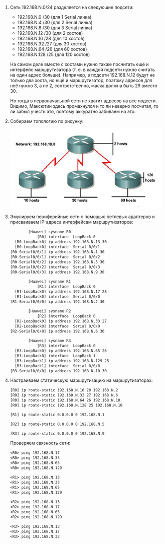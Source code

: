 1. Сеть 192.168.N.0/24 разделяется на следующие подсети:

   - 192.168.N.0   /30 (для 1 Serial линка)
   - 192.168.N.4   /30 (для 2 Serial линка)
   - 192.168.N.8   /30 (для 3 Serial линка)
   - 192.168.N.12  /30 (для 2 хостов)
   - 192.168.N.16  /28 (для 10 хостов)
   - 192.168.N.32  /27 (для 30 хостов)
   - 192.168.N.64  /26 (для 60 хостов)
   - 192.168.N.128 /25 (для 120 хостов)
   
   На самом деле вместе с хостами нужно также посчитать ещё и интерфейс маршрутизатора (т. е. в каждой подсети нужно считать на один адрес больше). Например, в подсети 192.168.N.12 будут не только два хоста, но ещё и маршрутизатор, поэтому адресов для неё нужно 3, а не 2, соответственно, маска должна быть 29 вместо 30.
   
   Но тогда в первоначальной сети не хватит адресов на все подсети. Видимо, Максютин здесь промахнулся и то ли неверно посчитал, то ли забыл учесть это, поэтому аккуратно забиваем на это.

2. Собираем топологию по рисунку:

   ![Lab_03_4.png](Lab_03_4.png)

3. Эмулируем периферийные сети с помощью петлевых адаптеров и присваиваем IP-адреса интерфейсам маршрутизаторов:

   ```
           [Huawei] sysname R0
               [R0] interface  LoopBack 0
     [R0-LoopBack0] ip address 192.168.N.13 30
     [R0-LoopBack0] interface  Serial 0/0/1
   [R0-Serial0/0/1] ip address 192.168.N.1 30
   [R0-Serial0/0/1] interface  Serial 0/0/2
   [R0-Serial0/0/2] ip address 192.168.N.5 30
   [R0-Serial0/0/2] interface  Serial 0/0/3
   [R0-Serial0/0/3] ip address 192.168.N.9 30
   ```

   ```
           [Huawei] sysname R1
               [R1] interface  LoopBack 0
     [R1-LoopBack0] ip address 192.168.N.17 28
     [R1-LoopBack0] interface  Serial 0/0/0
   [R1-Serial0/0/0] ip address 192.168.N.2 30
   ```

   ```
           [Huawei] sysname R2
               [R2] interface  LoopBack 0
     [R2-LoopBack0] ip address 192.168.N.33 27
     [R2-LoopBack0] interface  Serial 0/0/0
   [R2-Serial0/0/0] ip address 192.168.N.6 30
   ```

   ```
           [Huawei] sysname R3
               [R3] interface  LoopBack 0
     [R3-LoopBack0] ip address 192.168.N.65 26
     [R3-LoopBack0] interface  LoopBack 1
     [R3-LoopBack1] ip address 192.168.N.129 25
     [R3-LoopBack1] interface  Serial 0/0/0
   [R3-Serial0/0/0] ip address 192.168.N.10 30
   ```

4. Настраиваем статическую маршрутизацию на маршрутизаторах:

   ```
   [R0] ip route-static 192.168.N.16 28 192.168.N.2
   [R0] ip route-static 192.168.N.32 27 192.168.N.6
   [R0] ip route-static 192.168.N.64 26 192.168.N.10
   [R0] ip route-static 192.168.N.128 25 192.168.N.10
   ```

   ```
   [R1] ip route-static 0.0.0.0 0 192.168.N.1
   ```

   ```
   [R2] ip route-static 0.0.0.0 0 192.168.N.5
   ```

   ```
   [R3] ip route-static 0.0.0.0 0 192.168.N.9
   ```

   Проверяем связность сети:
   
   ```
   <R0> ping 192.168.N.17
   <R0> ping 192.168.N.33
   <R0> ping 192.168.N.65
   <R0> ping 192.168.N.129
   ```
   
   ```
   <R1> ping 192.168.N.13
   <R1> ping 192.168.N.33
   <R1> ping 192.168.N.65
   <R1> ping 192.168.N.129
   ```
   
   ```
   <R2> ping 192.168.N.13
   <R2> ping 192.168.N.17
   <R2> ping 192.168.N.65
   <R2> ping 192.168.N.129
   ```
   
   ```
   <R3> ping 192.168.N.13
   <R3> ping 192.168.N.17
   <R3> ping 192.168.N.33
   ```
